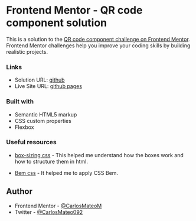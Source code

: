 # Frontend Mentor - QR code component solution

This is a solution to the [QR code component challenge on Frontend Mentor](https://www.frontendmentor.io/challenges/qr-code-component-iux_sIO_H). Frontend Mentor challenges help you improve your coding skills by building realistic projects. 


### Links

- Solution URL: [github](https://github.com/CarlosMateoM/QR-code-component_FrontendMentor)
- Live Site URL: [github pages](https://carlosmateom.github.io/QR-code-component_FrontendMentor/)

### Built with

- Semantic HTML5 markup
- CSS custom properties
- Flexbox

### Useful resources

- [box-sizing css](https://developer.mozilla.org/en-US/docs/Web/CSS/box-sizing) - This helped me understand how the boxes work and how to structure them in html.

- [Bem css](https://sparkbox.com/foundry/bem_by_example) - It helped me to apply CSS Bem.

## Author

- Frontend Mentor - [@CarlosMateoM](https://www.frontendmentor.io/profile/CarlosMateoM)
- Twitter - [@CarlosMateo092](https://www.twitter.com/@CarlosMateo092)
